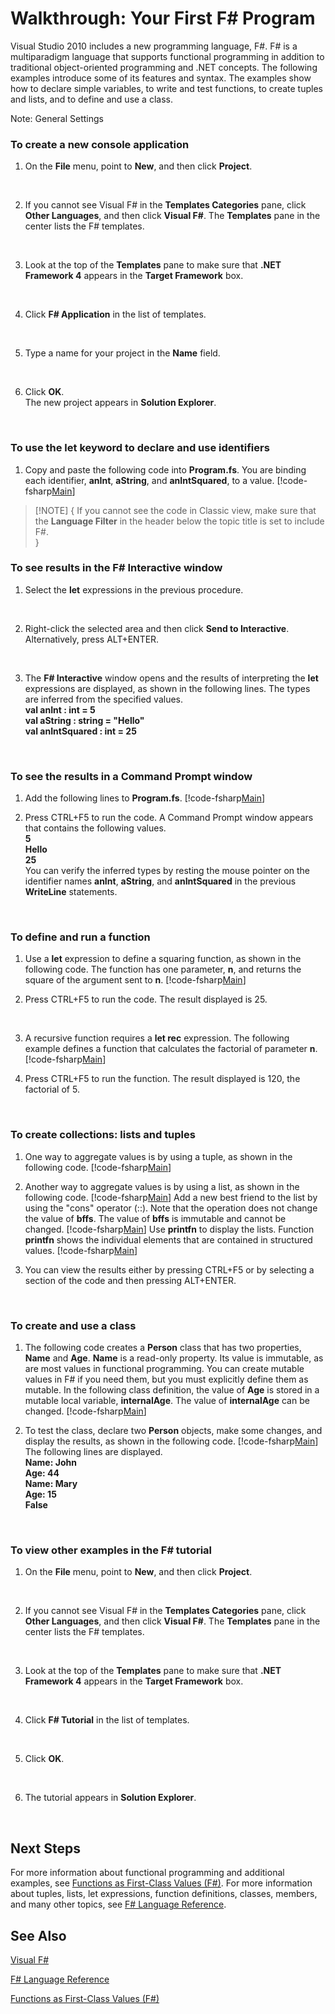 # Walkthrough: Your First F# Program

Visual Studio 2010 includes a new programming language, F#. F# is a multiparadigm language that supports functional programming in addition to traditional object-oriented programming and .NET concepts. The following examples introduce some of its features and syntax. The examples show how to declare simple variables, to write and test functions, to create tuples and lists, and to define and use a class.

Note: General Settings


### To create a new console application

1. On the **File** menu, point to **New**, and then click **Project**.
<br />

2. If you cannot see Visual F# in the **Templates Categories** pane, click **Other Languages**, and then click **Visual F#**. The **Templates** pane in the center lists the F# templates.
<br />

3. Look at the top of the **Templates** pane to make sure that **.NET Framework 4** appears in the **Target Framework** box.
<br />

4. Click **F# Application** in the list of templates.
<br />

5. Type a name for your project in the **Name** field.
<br />

6. Click **OK**.
<br />  The new project appears in **Solution Explorer**.
<br />


### To use the let keyword to declare and use identifiers

1. Copy and paste the following code into **Program.fs**. You are binding each identifier, **anInt**, **aString**, and **anIntSquared**, to a value.
[!code-fsharp[Main](snippets/fscontour/snippet1.fs)]
        
>[!NOTE] {  If you cannot see the code in Classic view, make sure that the **Language Filter** in the header below the topic title is set to include F#.
<br />}


### To see results in the F# Interactive window

1. Select the **let** expressions in the previous procedure.
<br />

2. Right-click the selected area and then click **Send to Interactive**. Alternatively, press ALT+ENTER.
<br />

3. The **F# Interactive** window opens and the results of interpreting the **let** expressions are displayed, as shown in the following lines. The types are inferred from the specified values.
<br />  **val anInt : int = 5**
<br />  **val aString : string = "Hello"**
<br />  **val anIntSquared : int = 25**
<br />


### To see the results in a Command Prompt window

1. Add the following lines to **Program.fs**.
[!code-fsharp[Main](snippets/fscontour/snippet2.fs)]

2. Press CTRL+F5 to run the code. A Command Prompt window appears that contains the following values.
<br />  **5**
<br />  **Hello**
<br />  **25**
<br />  You can verify the inferred types by resting the mouse pointer on the identifier names **anInt**, **aString**, and **anIntSquared** in the previous **WriteLine** statements.
<br />


### To define and run a function

1. Use a **let** expression to define a squaring function, as shown in the following code. The function has one parameter, **n**, and returns the square of the argument sent to **n**.
[!code-fsharp[Main](snippets/fscontour/snippet3.fs)]

2. Press CTRL+F5 to run the code. The result displayed is 25.
<br />

3. A recursive function requires a **let rec** expression. The following example defines a function that calculates the factorial of parameter **n**.
[!code-fsharp[Main](snippets/fscontour/snippet4.fs)]

4. Press CTRL+F5 to run the function. The result displayed is 120, the factorial of 5.
<br />


### To create collections: lists and tuples

1. One way to aggregate values is by using a tuple, as shown in the following code.
[!code-fsharp[Main](snippets/fscontour/snippet5.fs)]

2. Another way to aggregate values is by using a list, as shown in the following code.
[!code-fsharp[Main](snippets/fscontour/snippet7.fs)]
          Add a new best friend to the list by using the "cons" operator (::). Note that the operation does not change the value of **bffs**. The value of **bffs** is immutable and cannot be changed.
[!code-fsharp[Main](snippets/fscontour/snippet8.fs)]
          Use **printfn** to display the lists. Function **printfn** shows the individual elements that are contained in structured values.
[!code-fsharp[Main](snippets/fscontour/snippet9.fs)]

3. You can view the results either by pressing CTRL+F5 or by selecting a section of the code and then pressing ALT+ENTER.
<br />


### To create and use a class

1. The following code creates a **Person** class that has two properties, **Name** and **Age**. **Name** is a read-only property. Its value is immutable, as are most values in functional programming. You can create mutable values in F# if you need them, but you must explicitly define them as mutable. In the following class definition, the value of **Age** is stored in a mutable local variable, **internalAge**. The value of **internalAge** can be changed.
[!code-fsharp[Main](snippets/fscontour/snippet10.fs)]

2. To test the class, declare two **Person** objects, make some changes, and display the results, as shown in the following code.
[!code-fsharp[Main](snippets/fscontour/snippet11.fs)]
          The following lines are displayed.
<br />  **Name:  John**
<br />  **Age:   44**
<br />  **Name:  Mary**
<br />  **Age:   15**
<br />  **False**
<br />


### To view other examples in the F# tutorial

1. On the **File** menu, point to **New**, and then click **Project**.
<br />

2. If you cannot see Visual F# in the **Templates Categories** pane, click **Other Languages**, and then click **Visual F#**. The **Templates** pane in the center lists the F# templates.
<br />

3. Look at the top of the **Templates** pane to make sure that **.NET Framework 4** appears in the **Target Framework** box.
<br />

4. Click **F# Tutorial** in the list of templates.
<br />

5. Click **OK**.
<br />

6. The tutorial appears in **Solution Explorer**.
<br />


## Next Steps
For more information about functional programming and additional examples, see [Functions as First-Class Values &#40;F&#35;&#41;](Functions-as-First-Class-Values-%5BFSharp%5D.md). For more information about tuples, lists, let expressions, function definitions, classes, members, and many other topics, see [F&#35; Language Reference](FSharp-Language-Reference.md).


## See Also
[Visual F&#35;](Visual-FSharp.md)

[F&#35; Language Reference](FSharp-Language-Reference.md)

[Functions as First-Class Values &#40;F&#35;&#41;](Functions-as-First-Class-Values-%5BFSharp%5D.md)

